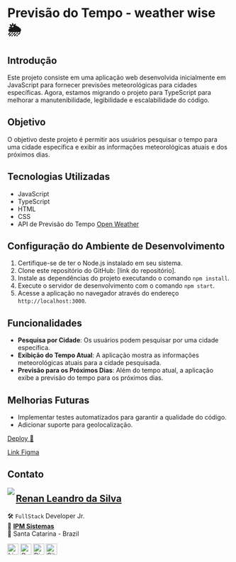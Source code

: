 # Previsão do Tempo - weather wise 🌦️

## Introdução

Este projeto consiste em uma aplicação web desenvolvida inicialmente em JavaScript para fornecer previsões meteorológicas para cidades específicas. Agora, estamos migrando o projeto para TypeScript para melhorar a manutenibilidade, legibilidade e escalabilidade do código.

## Objetivo

O objetivo deste projeto é permitir aos usuários pesquisar o tempo para uma cidade específica e exibir as informações meteorológicas atuais e dos próximos dias.

## Tecnologias Utilizadas

- JavaScript
- TypeScript
- HTML
- CSS
- API de Previsão do Tempo [Open Weather](https://openweathermap.org/)

## Configuração do Ambiente de Desenvolvimento

1. Certifique-se de ter o Node.js instalado em seu sistema.
2. Clone este repositório do GitHub: [link do repositório].
3. Instale as dependências do projeto executando o comando `npm install`.
4. Execute o servidor de desenvolvimento com o comando `npm start`.
5. Acesse a aplicação no navegador através do endereço `http://localhost:3000`.

## Funcionalidades

- **Pesquisa por Cidade**: Os usuários podem pesquisar por uma cidade específica.
- **Exibição do Tempo Atual**: A aplicação mostra as informações meteorológicas atuais para a cidade pesquisada.
- **Previsão para os Próximos Dias**: Além do tempo atual, a aplicação exibe a previsão do tempo para os próximos dias.

## Melhorias Futuras

- Implementar testes automatizados para garantir a qualidade do código.
- Adicionar suporte para geolocalização.

<a href="https://weather-wise-lilac-alpha.vercel.app/"> Deploy 🚀</a>

[Link Figma](<https://www.figma.com/file/BzAbIgEtvMBmadWR5Abmfh/TypeWeather-(Community)?type=design&node-id=0%3A1&mode=dev&t=QqaASzMEWR27vhQu-1>)

## Contato

<img align="left" src="https://www.github.com/renyzeraa.png?size=150">

## [**Renan Leandro da Silva**](https://github.com/renyzeraa)

🛠 `FullStack` Developer Jr. <br>
💼 [**IPM Sistemas**](https://www.ipm.com/) <br>
📍 Santa Catarina - Brazil

<a href="https://www.linkedin.com/in/renyzeraa" target="_blank"><img src="https://img.shields.io/badge/LinkedIn-0077B5?style=flat&logo=linkedin&logoColor=white" alt="LinkedIn Badge" height="25"></a>&nbsp;<a href="mailto:renansilvaytb@gmail.com" target="_blank"><img src="https://img.shields.io/badge/Gmail-D14836?style=flat&logo=gmail&logoColor=white" alt="Gmail Badge" height="25"></a>&nbsp;<a href="#"><img src="https://img.shields.io/badge/Discord-%237289DA.svg?logo=discord&logoColor=white" title="renan_s#7826" alt="Discord Badge" height="25"></a>&nbsp;<a href="https://www.github.com/renyzeraa" target="_blank"><img src="https://img.shields.io/badge/GitHub-100000?style=flat&logo=github&logoColor=white" alt="GitHub Badge" height="25"></a>&nbsp;

<br clear="left"/>
